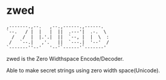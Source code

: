 # zwed

```                                       
,-------.,--.   ,--.,------.,------.   
`--.   / |  |   |  ||  .---'|  .-.  \  
  /   /  |  |.'.|  ||  `--, |  |  \  : 
 /   `--.|   ,'.   ||  `---.|  '--'  / 
`-------''--'   '--'`------'`-------'  
```                                       

zwed is the Zero Widthspace Encode/Decoder.

Able to make secret strings using zero width space(Unicode).


